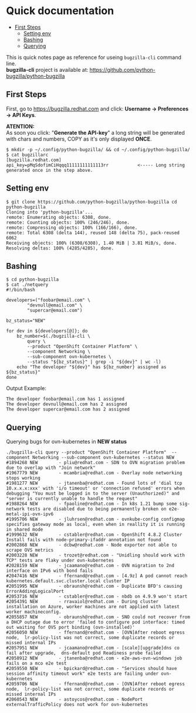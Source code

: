 # Quick documentation
- [First Steps](#first-steps)
  * [Setting env](#setting-env)
  * [Bashing](#bashing)
  * [Querying](#querying)

This is quick notes page as reference for useing `bugzilla-cli` command line.  
**bugzilla-cli** project is available at: https://github.com/python-bugzilla/python-bugzilla

## First Steps
First, go to https://bugzilla.redhat.com and click: **Username -> Preferences -> API Keys**.  

**ATENTION:**  
As soon you click: "**Generate the API-key**" a long string will be generated with chars and numbers, COPY as it's only displayed **ONCE**.

```
$ mkdir -p ~/.config/python-bugzilla/ && cd ~/.config/python-bugzilla/ 
$ cat bugzillarc
[bugzilla.redhat.com]
api_key=pMqSdofimCiHqqq11111111111113rr           <----- Long string generated once in the step above.
```

## Setting env
```
$ git clone https://github.com/python-bugzilla/python-bugzilla cd python-bugzilla
Cloning into 'python-bugzilla'...
remote: Enumerating objects: 6308, done.
remote: Counting objects: 100% (246/246), done.
remote: Compressing objects: 100% (166/166), done.
remote: Total 6308 (delta 144), reused 148 (delta 75), pack-reused 6062
Receiving objects: 100% (6308/6308), 1.40 MiB | 3.81 MiB/s, done.
Resolving deltas: 100% (4285/4285), done.
```

## Bashing
```
$ cd python-bugzilla
$ cat ./netquery
#!/bin/bash

developers=("foobar@email.com" \
        "devnull@email.com" \
        "supercar@email.com")
        
bz_status="NEW"

for dev in ${developers[@]}; do
    bz_number=$(./bugzilla-cli \
        query \
        --product "OpenShift Container Platform" \
        --component Networking \
        --sub-component ovn-kubernetes \
        --status "${bz_status}" | grep -i "${dev}" | wc -l)
    echo "The developer "${dev}" has ${bz_number} assigned as ${bz_status}"
done
```

Output Example:
```
The developer foobar@email.com has 1 assigned  
The developer devnull@email.com has 2 assigned  
The developer supercar@email.com has 2 assigned  
```

## Querying
Querying bugs for ovn-kubernetes in **NEW status**
```
./bugzilla-cli query --product "OpenShift Container Platform"  --component Networking --sub-component ovn-kubernetes --status NEW
#1894268 NEW        - pliu@redhat.com - SDN to OVN migration problem due to overlap with "Join network"
#1967779 NEW        - mcambria@redhat.com - Overlay node networking stops working
#1981277 NEW        - jtanenba@redhat.com - Found lots of 'dial tcp 10.x.x.x:xxx' with 'i/o timeout' or 'connection refused' errors when debugging "You must be logged in to the server (Unauthorized)" and "server is currently unable to handle the request"
#1988264 NEW        - fpaoline@redhat.com - In k8s 1.21 bump some sig-network tests are disabled due to being permanently broken on e2e-metal-ipi-ovn-ipv6
#1995706 NEW        - jluhrsen@redhat.com - ovnkube-config configmap specifies gateway mode as local, even when in reallity it is running in shared mode
#1999632 NEW        - cstabler@redhat.com - OpenShift 4.8.2 Cluster Install fails with node-primary-ifaddr annotation not found
#2002868 NEW        - dcbw@redhat.com - Node exporter not able to scrape OVS metrics
#2003228 NEW        - trozet@redhat.com - "Unidling should work with TCP" tests are flaky under ovn-kubernetes
#2028159 NEW        - jcaamano@redhat.com - OVN migration to 2nd interface on IPv6 with bond fails
#2047416 NEW        - ffernand@redhat.com - [4.9z] A pod cannot reach kubernetes.default.svc.cluster.local cluster IP
#2051995 NEW        - obraunsh@redhat.com - Duplicate BFD's causing ErrorAddingLogicalPort
#2053716 NEW        - cstabler@redhat.com - nbdb on 4.9.9 won't start
#2054391 NEW        - rravaiol@redhat.com - During cluster installation on Azure, worker machines are not applied with latest worker machineconfig.
#2055857 NEW        - obraunsh@redhat.com - SNO could not recover from a DHCP outage due to error 'failed to configure pod interface: timed out waiting for OVS port binding (ovn-installed)'
#2056050 NEW        - ffernand@redhat.com - [OVN]After reboot egress node,  lr-policy-list was not correct, some duplicate records or missed internal IPs
#2057951 NEW        - jcaamano@redhat.com - [scale][upgrade]dns co fail after upgrade,  dns-default pod Readiness probe failed
#2058912 NEW        - jtanenba@redhat.com - e2e-aws-ovn-windows job fails on a mco e2e test
#2059550 NEW        - bpickard@redhat.com - "Services should have session affinity timeout work" e2e tests are failing under ovn-kubernetes
#2059706 NEW        - ffernand@redhat.com - [OVN]After reboot egress node,  lr-policy-list was not correct, some duplicate records or missed internal IPs
#2060543 NEW        - astoycos@redhat.com - NodePort externalTrafficPolicy does not work for ovn-kubernetes
```
